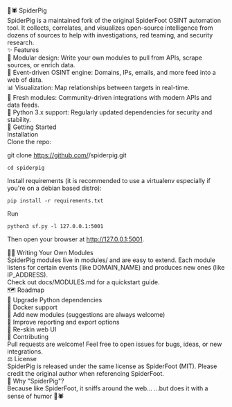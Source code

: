 🐷🕷️ SpiderPig
<br>
SpiderPig is a maintained fork of the original SpiderFoot OSINT automation tool.
It collects, correlates, and visualizes open-source intelligence from dozens of sources to help with investigations, red teaming, and security research.
<br>
✨ Features
<br>
🧩 Modular design: Write your own modules to pull from APIs, scrape sources, or enrich data.
<br>
🔎 Event-driven OSINT engine: Domains, IPs, emails, and more feed into a web of data.
<br>
📊 Visualization: Map relationships between targets in real-time.
<br>
🐷 Fresh modules: Community-driven integrations with modern APIs and data feeds.
<br>
🐍 Python 3.x support: Regularly updated dependencies for security and stability.
<br>
🚀 Getting Started
<br>
Installation
<br>
Clone the repo:

git clone https://github.com/<your-username>/spiderpig.git
<br>
```
cd spiderpig
```

Install requirements (it is recommended to use a virtualenv especially if you're on a debian based distro):
```
pip install -r requirements.txt
```
Run
```
python3 sf.py -l 127.0.0.1:5001

```
Then open your browser at http://127.0.0.1:5001.

🧑‍💻 Writing Your Own Modules
<br>
SpiderPig modules live in modules/ and are easy to extend. Each module listens for certain events (like DOMAIN_NAME) and produces new ones (like IP_ADDRESS).
<br>
Check out docs/MODULES.md for a quickstart guide.
<br>
🗺️ Roadmap
<br>
🚧  Upgrade Python dependencies
<br>
🚧  Docker support
<br>
🚧 Add new modules (suggestions are always welcome)
<br>
🚧 Improve reporting and export options
<br>
🚧 Re-skin web UI
<br>
🙌 Contributing
<br>
Pull requests are welcome! Feel free to open issues for bugs, ideas, or new integrations.
<br>
⚖️ License
<br>
SpiderPig is released under the same license as SpiderFoot (MIT).
Please credit the original author when referencing SpiderFoot.
<br>
🐖 Why "SpiderPig"?
<br>
Because like SpiderFoot, it sniffs around the web…
…but does it with a sense of humor 🐷🕷️
